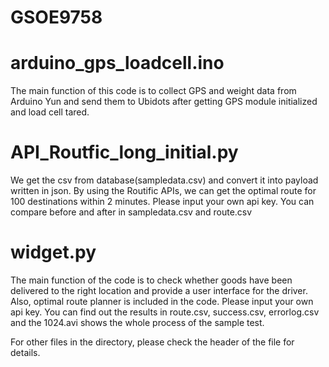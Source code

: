 # GSOE9758

# arduino_gps_loadcell.ino
The main function of this code is to collect GPS and weight data from Arduino Yun and send them to Ubidots after getting GPS module initialized and load cell tared.

# API_Routfic_long_initial.py
We get the csv from database(sampledata.csv) and convert it into payload written in json. By using the Routific APIs, we can get the optimal route for 100 destinations within 2 minutes.
Please input your own api key.
You can compare before and after in sampledata.csv and route.csv

# widget.py
The main function of the code is to check whether goods have been delivered to the right location and provide a user interface for the driver. Also, optimal route planner is included in the code.
Please input your own api key.
You can find out the results in route.csv, success.csv, errorlog.csv and the 1024.avi shows the whole process of the sample test.

For other files in the directory, please check the header of the file for details.
